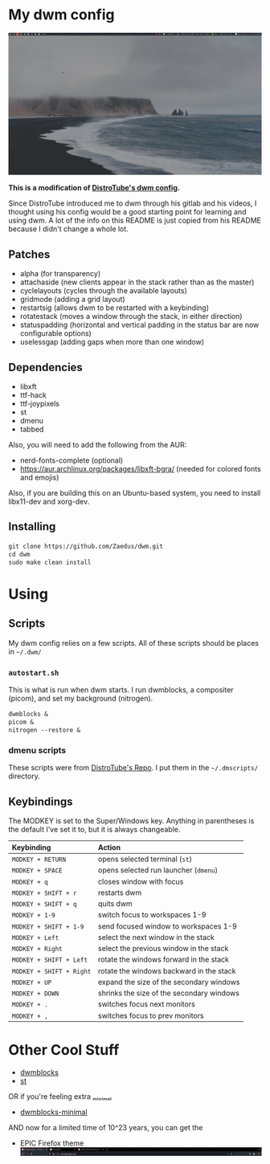 # My dwm config

![Preview of my DWM config](https://raw.githubusercontent.com/Zaedus/dwm/master/dwm.png)

**This is a modification of [DistroTube's dwm config](https://gitlab.com/dwt1/dwm-distrotube).**

Since DistroTube introduced me to dwm through his gitlab and his videos, I thought using his config would be a good starting point for learning and using dwm. A lot of the info on this README is just copied from his README because I didn't change a whole lot.

## Patches

- alpha (for transparency)
- attachaside (new clients appear in the stack rather than as the master)
- cyclelayouts (cycles through the available layouts)
- gridmode (adding a grid layout)
- restartsig (allows dwm to be restarted with a keybinding)
- rotatestack (moves a window through the stack, in either direction)
- statuspadding (horizontal and vertical padding in the status bar are now configurable options)
- uselessgap (adding gaps when more than one window)

## Dependencies

- libxft
- ttf-hack
- ttf-joypixels
- st
- dmenu
- tabbed

Also, you will need to add the following from the AUR:

- nerd-fonts-complete (optional)
- https://aur.archlinux.org/packages/libxft-bgra/ (needed for colored fonts and emojis)

Also, if you are building this on an Ubuntu-based system, you need to install libx11-dev and xorg-dev.

## Installing

```
git clone https://github.com/Zaedus/dwm.git
cd dwm
sudo make clean install
```

# Using

## Scripts

My dwm config relies on a few scripts. All of these scripts should be places in `~/.dwm/`

### `autostart.sh`

This is what is run when dwm starts. I run dwmblocks, a compositer (picom), and set my background (nitrogen).

```
dwmblocks &
picom &
nitrogen --restore &
```

### dmenu scripts

These scripts were from [DistroTube's Repo](https://gitlab.com/dwt1/dmscripts). I put them in the `~/.dmscripts/` directory.

## Keybindings

The MODKEY is set to the Super/Windows key. Anything in parentheses is the default I've set it to, but it is always changeable.

| Keybinding               | Action                                    |
| :----------------------- | :---------------------------------------- |
| `MODKEY + RETURN`        | opens selected terminal (`st`)            |
| `MODKEY + SPACE`         | opens selected run launcher (`dmenu`)     |
| `MODKEY + q`             | closes window with focus                  |
| `MODKEY + SHIFT + r`     | restarts dwm                              |
| `MODKEY + SHIFT + q`     | quits dwm                                 |
| `MODKEY + 1-9`           | switch focus to workspaces 1-9            |
| `MODKEY + SHIFT + 1-9`   | send focused window to workspaces 1-9     |
| `MODKEY + Left`          | select the next window in the stack       |
| `MODKEY + Right`         | select the previous window in the stack   |
| `MODKEY + SHIFT + Left`  | rotate the windows forward in the stack   |
| `MODKEY + SHIFT + Right` | rotate the windows backward in the stack  |
| `MODKEY + UP`            | expand the size of the secondary windows  |
| `MODKEY + DOWN`          | shrinks the size of the secondary windows |
| `MODKEY + .`             | switches focus next monitors              |
| `MODKEY + ,`             | switches focus to prev monitors           |

# Other Cool Stuff

- [dwmblocks](https://github.com/Zaedus/dwmblocks/)
- [st](https://github.com/Zaedus/st)

OR if you're feeling extra ₘᵢₙᵢₘₐₗ

- [dwmblocks-minimal](https://github.com/Zaedus/dwmblocks-minimal)

AND now for a limited time of 10^23 years, you can get the

- EPIC Firefox theme
  ![Insert cool image of Firefox theme here](https://raw.githubusercontent.com/Zaedus/dwm/master/firefox-theme.png)
